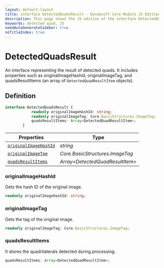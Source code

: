 ```yaml
---
layout: default-layout
title: interface DetectedQuadsResult - Dynamsoft Core Module JS Edition API Reference
description: This page shows the JS edition of the interface DetectedQuadsResult in Dynamsoft Core Module.
keywords: detected quad, JS
needAutoGenerateSidebar: true
noTitleIndex: true
---
```


# DetectedQuadsResult

An interface representing the result of detected quads. It includes properties such as originalImageHashId, originalImageTag, and quadsResultItems (an array of `DetectedQuadResultItem` objects).

## Definition

```ts
interface DetectedQuadsResult {
            readonly originalImageHashId: string;
            readonly originalImageTag: Core.BasicStructures.ImageTag;
            quadsResultItems: Array<DetectedQuadResultItem>;
        }
```

| Properties            | Type |
|----------------------|-------------|
| [`originalImageHashId`](#originalimagehashid) | *string* |
| [`originalImageTag`](#originalimagetag) | *Core.BasicStructures.ImageTag* |
| [`quadsResultItems`](#quadsresultitems) | *Array\<DetectedQuadResultItem>* |

### originalImageHashId

Gets the hash ID of the original image.

```ts
readonly originalImageHashId: string;
```

### originalImageTag

Gets the tag of the original image.

```ts
readonly originalImageTag: Core.BasicStructures.ImageTag;
```

### quadsResultItems

It stores the quadrilaterals detected during processing.

```ts
quadsResultItems: Array<DetectedQuadResultItem>;
```